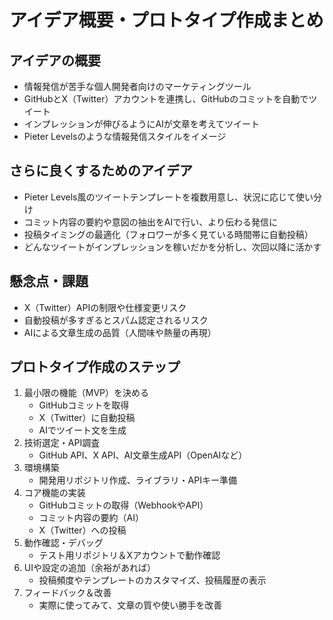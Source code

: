 # アイデア概要・プロトタイプ作成まとめ

## アイデアの概要
- 情報発信が苦手な個人開発者向けのマーケティングツール
- GitHubとX（Twitter）アカウントを連携し、GitHubのコミットを自動でツイート
- インプレッションが伸びるようにAIが文章を考えてツイート
- Pieter Levelsのような情報発信スタイルをイメージ

## さらに良くするためのアイデア
- Pieter Levels風のツイートテンプレートを複数用意し、状況に応じて使い分け
- コミット内容の要約や意図の抽出をAIで行い、より伝わる発信に
- 投稿タイミングの最適化（フォロワーが多く見ている時間帯に自動投稿）
- どんなツイートがインプレッションを稼いだかを分析し、次回以降に活かす

## 懸念点・課題
- X（Twitter）APIの制限や仕様変更リスク
- 自動投稿が多すぎるとスパム認定されるリスク
- AIによる文章生成の品質（人間味や熱量の再現）

## プロトタイプ作成のステップ
1. 最小限の機能（MVP）を決める
    - GitHubコミットを取得
    - X（Twitter）に自動投稿
    - AIでツイート文を生成
2. 技術選定・API調査
    - GitHub API、X API、AI文章生成API（OpenAIなど）
3. 環境構築
    - 開発用リポジトリ作成、ライブラリ・APIキー準備
4. コア機能の実装
    - GitHubコミットの取得（WebhookやAPI）
    - コミット内容の要約（AI）
    - X（Twitter）への投稿
5. 動作確認・デバッグ
    - テスト用リポジトリ＆Xアカウントで動作確認
6. UIや設定の追加（余裕があれば）
    - 投稿頻度やテンプレートのカスタマイズ、投稿履歴の表示
7. フィードバック＆改善
    - 実際に使ってみて、文章の質や使い勝手を改善 